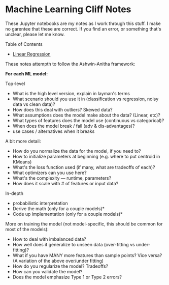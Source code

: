 # Machine Learning Cliff Notes

These Jupyter notebooks are my notes as I work through this stuff. I make no garentee that these are correct. If you find an error, or something that's unclear, please let me know. 

Table of Contents

 - [Linear Regression](linear_regression.ipynb)
 

These notes attempth to follow the Ashwin-Anitha framework:


**For each ML model:**

Top-level
 - What is the high level version, explain in layman's terms
 - What scenario should you use it in (classification vs regression, noisy data vs clean data)?
 - How does this deal with outliers? Skewed data?
 - What assumptions does the model make about the data? (Linear, etc)?
 - What types of features does the model use (continuous vs categorical)?
 - When does the model break / fail (adv & dis-advantages)?
 - use cases / alternatives when it breaks

A bit more detail:
 - How do you normalize the data for the model, if you need to?
 - How to initialize parameters at beginning (e.g. where to put centroid in KMeans)
 - What's the loss function used (if many, what are tradeoffs of each)?
 - What optimizers can you use here?
 - What's the complexity — runtime, parameters?
 - How does it scale with # of features or input data?
 
In-depth
 - probabilistic interpretation
 - Derive the math (only for a couple models)*
 - Code up implementation (only for a couple models)*

More on training the model (not model-specific, this should be common for most of the models):
 - How to deal with imbalanced data?
 - How well does it generalize to unseen data (over-fitting vs under-fitting)?
 - What if you have MANY more features than sample points? Vice versa? (A variation of the above over/under fitting)
 - How do you regularize the model? Tradeoffs?
 - How can you validate the model?
 - Does the model emphasize Type 1 or Type 2 errors?
